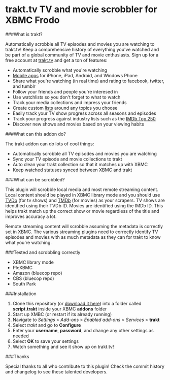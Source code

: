 trakt.tv TV and movie scrobbler for XBMC Frodo
==============================================

###What is trakt?

Automatically scrobble all TV episodes and movies you are watching to trakt.tv! Keep a comprehensive history of everything you've watched and be part of a global community of TV and movie enthusiasts. Sign up for a free account at [trakt.tv](http://trakt.tv) and get a ton of features:

* Automatically scrobble what you're watching
* [Mobile apps](http://trakt.tv/downloads) for iPhone, iPad, Android, and Windows Phone
* Share what you're watching (in real time) and rating to facebook, twitter, and tumblr
* Follow your friends and people you're interesed in
* Use watchlists so you don't forget to what to watch
* Track your media collections and impress your friends
* Create custom [lists](http://trakt.tv/lists) around any topics you choose
* Easily track your TV show progress across all seasons and episodes
* Track your progress against industry lists such as the [IMDb Top 250](http://trakt.tv/lists/imdb/top-250)
* Discover new shows and movies based on your viewing habits

###What can this addon do?

The trakt addon can do lots of cool things:

* Automatically scrobble all TV episodes and movies you are watching 
* Sync your TV episode and movie collections to trakt
* Auto clean your trakt collection so that it matches up with XBMC
* Keep watched statuses synced between XBMC and trakt

###What can be scrobbled?

This plugin will scrobble local media and most remote streaming content. Local content should be played in XBMC library mode and you should use [TVDb](http://thetvdb.com/) (for tv shows) and [TMDb](http://themoviedb.org) (for movies) as your scrapers. TV shows are identified using their TVDb ID. Movies are identified using the IMDb ID. This helps trakt match up the correct show or movie regardless of the title and improves accuracy a lot.

Remote streaming content will scrobble assuming the metadata is correctly set in XBMC. The various streaming plugins need to correctly identify TV episodes and movies with as much metadata as they can for trakt to know what you're watching.

###Tested and scrobbling correctly

* XBMC library mode
* PleXBMC
* Amazon (bluecop repo)
* CBS (bluecop repo)
* South Park

###Installation

1. Clone this repository (or [download it here](https://github.com/rectifyer/script.trakt/zipball/master)) into a folder called **script.trakt** inside your XBMC **addons** folder
2. Start up XMBC (or restart if its already running)
3. Navigate to *Settings* > *Add-ons* > *Enabled add-ons* > *Services* > **trakt**
4. Select *trakt* and go to **Configure**
5. Enter your **username**, **password**, and change any other settings as needed
6. Select **OK** to save your settings
7. Watch something and see it show up on trakt.tv!

###Thanks

Special thanks to all who contribute to this plugin! Check the commit history and changelog to see these talented developers.